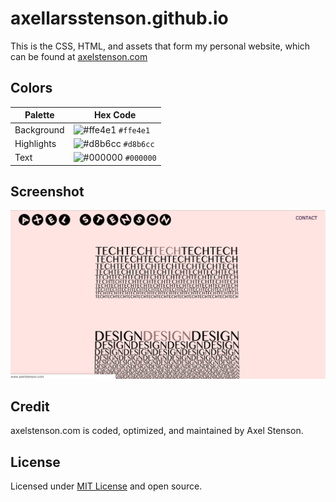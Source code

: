 # axellarsstenson.github.io

This is the CSS, HTML, and assets that form my personal website, which can be found at [axelstenson.com](http://www.axelstenson.com)

## Colors

Palette | Hex Code
--- | ---
Background | ![#ffe4e1](https://placehold.it/80/ffe4e1/000000?text=+) `#ffe4e1`
Highlights | ![#d8b6cc](https://placehold.it/80/d8b6cc/000000?text=+) `#d8b6cc`
Text | ![#000000](https://placehold.it/80/000000/000000?text=+) `#000000`

## Screenshot

![Site Screenshot](https://raw.githubusercontent.com/axellarsstenson/axellarsstenson.github.io/master/images/IndexScreenshot.png)

## Credit

axelstenson.com is coded, optimized, and maintained by Axel Stenson.

## License

Licensed under [MIT License](https://github.com/axellarsstenson/axellarsstenson.github.io/blob/master/LICENSE) and open source.
